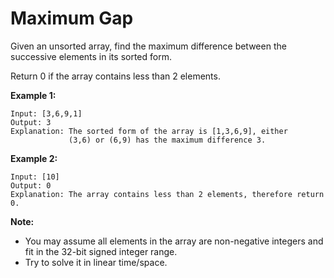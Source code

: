 # Maximum Gap

Given an unsorted array, find the maximum difference between the successive elements in its sorted form.

Return 0 if the array contains less than 2 elements.

__Example 1:__

```
Input: [3,6,9,1]
Output: 3
Explanation: The sorted form of the array is [1,3,6,9], either
             (3,6) or (6,9) has the maximum difference 3.
```

__Example 2:__

```
Input: [10]
Output: 0
Explanation: The array contains less than 2 elements, therefore return 0.
```

__Note:__

- You may assume all elements in the array are non-negative integers and fit in the 32-bit signed integer range.
- Try to solve it in linear time/space.